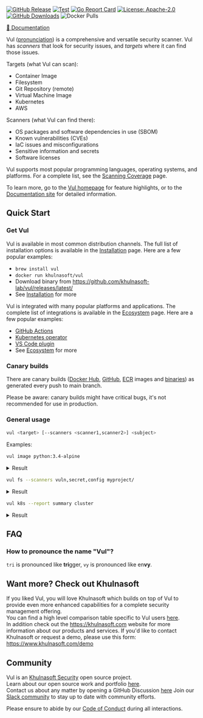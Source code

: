 [![GitHub Release][release-img]][release]
[![Test][test-img]][test]
[![Go Report Card][go-report-img]][go-report]
[![License: Apache-2.0][license-img]][license]
[![GitHub Downloads][github-downloads-img]][release]
![Docker Pulls][docker-pulls]

[📖 Documentation][docs]
</div>

Vul ([pronunciation][pronunciation]) is a comprehensive and versatile security scanner.
Vul has *scanners* that look for security issues, and *targets* where it can find those issues.

Targets (what Vul can scan):

- Container Image
- Filesystem
- Git Repository (remote)
- Virtual Machine Image
- Kubernetes
- AWS

Scanners (what Vul can find there):

- OS packages and software dependencies in use (SBOM)
- Known vulnerabilities (CVEs)
- IaC issues and misconfigurations
- Sensitive information and secrets
- Software licenses

Vul supports most popular programming languages, operating systems, and platforms. For a complete list, see the [Scanning Coverage] page.

To learn more, go to the [Vul homepage][homepage] for feature highlights, or to the [Documentation site][docs] for detailed information.

## Quick Start

### Get Vul

Vul is available in most common distribution channels. The full list of installation options is available in the [Installation] page. Here are a few popular examples:

- `brew install vul`
- `docker run khulnasoft/vul`
- Download binary from <https://github.com/khulnasoft-lab/vul/releases/latest/>
- See [Installation] for more

Vul is integrated with many popular platforms and applications. The complete list of integrations is available in the [Ecosystem] page. Here are a few popular examples:

- [GitHub Actions](https://github.com/khulnasoft-lab/vul-action)
- [Kubernetes operator](https://github.com/khulnasoft-lab/vul-operator)
- [VS Code plugin](https://github.com/khulnasoft-lab/vul-vscode-extension)
- See [Ecosystem] for more

### Canary builds
There are canary builds ([Docker Hub](https://hub.docker.com/r/khulnasoft/vul/tags?page=1&name=canary), [GitHub](https://github.com/khulnasoft-lab/vul/pkgs/container/vul/75776514?tag=canary), [ECR](https://gallery.ecr.aws/khulnasoft-lab/vul#canary) images and [binaries](https://github.com/khulnasoft-lab/vul/actions/workflows/canary.yaml)) as generated every push to main branch.

Please be aware: canary builds might have critical bugs, it's not recommended for use in production.

### General usage

```bash
vul <target> [--scanners <scanner1,scanner2>] <subject>
```

Examples:

```bash
vul image python:3.4-alpine
```

<details>
<summary>Result</summary>

https://user-images.githubusercontent.com/1161307/171013513-95f18734-233d-45d3-aaf5-d6aec687db0e.mov

</details>

```bash
vul fs --scanners vuln,secret,config myproject/
```

<details>
<summary>Result</summary>

https://user-images.githubusercontent.com/1161307/171013917-b1f37810-f434-465c-b01a-22de036bd9b3.mov

</details>

```bash
vul k8s --report summary cluster
```

<details>
<summary>Result</summary>

![k8s summary](docs/imgs/vul-k8s.png)

</details>

## FAQ

### How to pronounce the name "Vul"?

`tri` is pronounced like **tri**gger, `vy` is pronounced like en**vy**.

## Want more? Check out Khulnasoft

If you liked Vul, you will love Khulnasoft which builds on top of Vul to provide even more enhanced capabilities for a complete security management offering.  
You can find a high level comparison table specific to Vul users [here](https://github.com/khulnasoft-lab/resources/blob/main/vul-khulnasoft.md).  
In addition check out the <https://khulnasoft.com> website for more information about our products and services.
If you'd like to contact Khulnasoft or request a demo, please use this form: <https://www.khulnasoft.com/demo>

## Community

Vul is an [Khulnasoft Security][khulnasoft] open source project.  
Learn about our open source work and portfolio [here][oss].  
Contact us about any matter by opening a GitHub Discussion [here][discussions]
Join our [Slack community][slack] to stay up to date with community efforts.

Please ensure to abide by our [Code of Conduct][code-of-conduct] during all interactions.

[test]: https://github.com/khulnasoft-lab/vul/actions/workflows/test.yaml
[test-img]: https://github.com/khulnasoft-lab/vul/actions/workflows/test.yaml/badge.svg
[go-report]: https://goreportcard.com/report/github.com/khulnasoft-lab/vul
[go-report-img]: https://goreportcard.com/badge/github.com/khulnasoft-lab/vul
[release]: https://github.com/khulnasoft-lab/vul/releases
[release-img]: https://img.shields.io/github/release/khulnasoft-lab/vul.svg?logo=github
[github-downloads-img]: https://img.shields.io/github/downloads/khulnasoft-lab/vul/total?logo=github
[docker-pulls]: https://img.shields.io/docker/pulls/khulnasoft/vul?logo=docker&label=docker%20pulls%20%2F%20vul
[license]: https://github.com/khulnasoft-lab/vul/blob/main/LICENSE
[license-img]: https://img.shields.io/badge/License-Apache%202.0-blue.svg
[homepage]: https://vul.dev
[docs]: https://khulnasoft-lab.github.io/vul
[pronunciation]: #how-to-pronounce-the-name-vul
[slack]: https://slack.khulnasoft.com
[code-of-conduct]: https://github.com/khulnasoft-lab/community/blob/main/CODE_OF_CONDUCT.md

[Installation]:https://khulnasoft-lab.github.io/vul/latest/getting-started/installation/
[Ecosystem]: https://khulnasoft-lab.github.io/vul/latest/ecosystem/
[Scanning Coverage]: https://khulnasoft-lab.github.io/vul/latest/docs/coverage/

[alpine]: https://ariadne.space/2021/06/08/the-vulnerability-remediation-lifecycle-of-alpine-containers/
[rego]: https://www.openpolicyagent.org/docs/latest/#rego
[sigstore]: https://www.sigstore.dev/

[khulnasoft]: https://khulnasoft.com
[oss]: https://www.khulnasoft.com/products/open-source-projects/
[discussions]: https://github.com/khulnasoft-lab/vul/discussions
